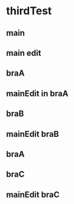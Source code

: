 # thirdTest

## main

## main edit
## braA

## mainEdit in braA
## braB

## mainEdit braB
## braA

## braC

## mainEdit braC